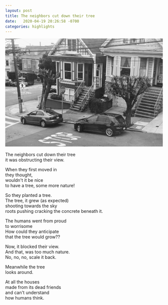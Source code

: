 ```yaml
---
layout: post
title: The neighbors cut down their tree
date:   2020-04-19 20:26:58 -0700
categories: highlights
---
```

![third](https://raw.githubusercontent.com/svvchen/nervxious/gh-pages/assets/images/tree.jpg)

The neighbors cut down their tree  
it was obstructing their view.  

When they first moved in  
they thought,  
wouldn't it be nice  
to have a tree, some more nature!  

So they planted a tree.  
The tree, it grew 
(as expected)  
shooting towards the sky  
roots pushing 
cracking the concrete beneath it.  

The humans went from proud  
to worrisome  
How could they anticipate  
that the tree would grow??  

Now, it blocked their view.  
And that, was too much nature.  
No, no, no, scale it back.

Meanwhile the tree  
looks around.  

At all the houses  
made from its dead friends  
and can't understand  
how humans think.  
